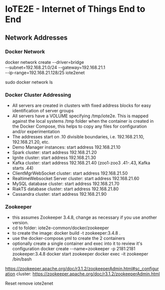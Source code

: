 # IoTE2E - Internet of Things End to End

## Network Addresses

### Docker Network
docker network create --driver=bridge \
--subnet=192.168.21.0/24 --gateway=192.168.21.1 \
--ip-range=192.168.21.128/25 iote2enet

sudo docker network ls

### Docker Cluster Addressing
- All servers are created in clusters with fixed address blocks for easy identification of server groups
- All servers have a VOLUME specifying /tmp/iote2e. This is mapped against the local systems /tmp folder when the container is created in the Docker Compose, this helps to copy any files for configuration and/or experimentation
- The addresses start on .10 divisible boundaries, i.e. 192.168.21.10, 192.168.21.20, etc.
- Demo Manager instances: start address 192.168.21.10
- Spark cluster: start address 192.168.21.20
- Ignite cluster: start address 192.168.21.30
- Kafka cluster: start address 192.168.21.40 (zoo1-zoo3 .41-.43, Kafka starts .44)
- ClientMgrWebSocket cluster: start address 192.168.21.50
- RealtimeWebsocket Server cluster: start address 192.168.21.60
- MySQL database cluster: start address 192.168.21.70
- RiakTS database cluster: start address 192.168.21.80
- Cassandra cluster: start address 192.168.21.90


### Zookeeper
- this assumes Zookeeper 3.4.8, change as necessary if you use another version.
- cd to folder: iote2e-common/docker/zookeeper
- to create the image: docker build -t zookeeper:3.4.8 .
- use the docker-compose.yml to create the 2 containers
- optionally create a single container and exec into it to review it's configuration
docker create --name=zookeeper -p 2181:2181 zookeeper:3.4.8
docker start zookeeper
docker exec -it zookeeper /bin/bash


https://zookeeper.apache.org/doc/r3.1.2/zookeeperAdmin.html#sc_configuration
cluster: https://zookeeper.apache.org/doc/r3.1.2/zookeeperAdmin.html



Reset
remove iote2enet

